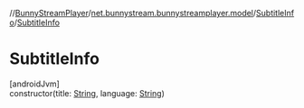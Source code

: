 //[BunnyStreamPlayer](../../../index.md)/[net.bunnystream.bunnystreamplayer.model](../index.md)/[SubtitleInfo](index.md)/[SubtitleInfo](-subtitle-info.md)

# SubtitleInfo

[androidJvm]\
constructor(title: [String](https://kotlinlang.org/api/latest/jvm/stdlib/kotlin-stdlib/kotlin/-string/index.html), language: [String](https://kotlinlang.org/api/latest/jvm/stdlib/kotlin-stdlib/kotlin/-string/index.html))
